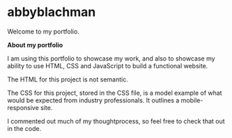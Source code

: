 # abbyblachman

Welcome to my portfolio. 

<strong>About my portfolio</strong>

I am using this portfolio to showcase my work, and also to showcase my ability to use HTML, CSS and JavaScript to build a functional website. 

The HTML for this project is not semantic. 

The CSS for this project, stored in the CSS file, is a model example of what would be expected from industry professionals. It outlines a mobile-responsive site. 

I commented out much of my thoughtprocess, so feel free to check that out in the code. 
